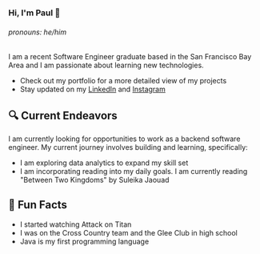### Hi, I'm Paul 👋
###### pronouns: he/him

<!--
**paulsoriiiano/paulsoriiiano** is a ✨ _special_ ✨ repository because its `README.md` (this file) appears on your GitHub profile.

Here are some ideas to get you started:

- 🔭 I’m currently working on ...
- 🌱 I’m currently learning ...
- 👯 I’m looking to collaborate on ...
- 🤔 I’m looking for help with ...
- 💬 Ask me about ...
- 📫 How to reach me: ...
- 😄 Pronouns: ...
- ⚡ Fun fact: ...
-->
I am a recent Software Engineer graduate based in the San Francisco Bay Area and I am passionate about learning new technologies.

- Check out my portfolio for a more detailed view of my projects
- Stay updated on my [LinkedIn](http://linkedin.com/in/paul-junver-soriano) and [Instagram](https://www.instagram.com/paulsorianox/)

## 🔍 Current Endeavors
I am currently looking for opportunities to work as a backend software engineer. My current journey involves building and learning, specifically:
- I am exploring data analytics to expand my skill set
- I am incorporating reading into my daily goals. I am currently reading "Between Two Kingdoms" by Suleika Jaouad

## 🌸 Fun Facts
- I started watching Attack on Titan
- I was on the Cross Country team and the Glee Club in high school
- Java is my first programming language
